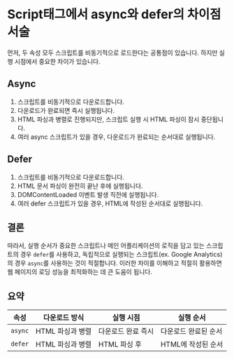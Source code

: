 # Script태그에서 async와 defer의 차이점 서술

먼저, 두 속성 모두 스크립트를 비동기적으로 로드한다는 공통점이 있습니다. 하지만 실행 시점에서 중요한 차이가 있습니다.

## Async

1. 스크립트를 비동기적으로 다운로드합니다.
2. 다운로드가 완료되면 즉시 실행됩니다.
3. HTML 파싱과 병렬로 진행되지만, 스크립트 실행 시 HTML 파싱이 잠시 중단됩니다.
4. 여러 async 스크립트가 있을 경우, 다운로드가 완료되는 순서대로 실행됩니다.

## Defer

1. 스크립트를 비동기적으로 다운로드합니다.
2. HTML 문서 파싱이 완전히 끝난 후에 실행됩니다.
3. DOMContentLoaded 이벤트 발생 직전에 실행됩니다.
4. 여러 defer 스크립트가 있을 경우, HTML에 작성된 순서대로 실행됩니다.

## 결론

따라서, 실행 순서가 중요한 스크립트나 메인 어플리케이션의 로직을 담고 있는 스크립트의 경우 `defer`를 사용하고,
독립적으로 실행되는 스크립트(ex. Google Analytics)의 경우 `async`를 사용하는 것이 적절합니다.
이러한 차이를 이해하고 적절히 활용하면 웹 페이지의 로딩 성능을 최적화하는 데 큰 도움이 됩니다.

## 요약

| 속성    | 다운로드 방식    | 실행 시점          | 실행 순서            |
| ------- | ---------------- | ------------------ | -------------------- |
| `async` | HTML 파싱과 병렬 | 다운로드 완료 즉시 | 다운로드 완료된 순서 |
| `defer` | HTML 파싱과 병렬 | HTML 파싱 후       | HTML에 작성된 순서   |
